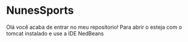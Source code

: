 # NunesSports
Olá você acaba de entrar no meu repositorio!
Para abrir o esteja com o tomcat instalado e use a IDE NedBeans
